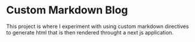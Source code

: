 # Custom Markdown Blog
This project is where I experiment with using custom markdown directives to generate html that is then rendered throught a next js application.
